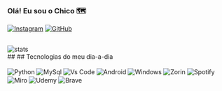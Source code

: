 ### Olá! Eu sou o Chico 🗺️

[![Instagram](https://img.shields.io/badge/Instagram-E4405F?style=for-the-badge&logo=instagram&logoColor=white)](https://www.instagram.com/francisc.f_/)
[![GitHub](https://img.shields.io/badge/GitHub-100000?style=for-the-badge&logo=github&logoColor=white)](https://github.com/ferreirafrancisco0)

##
<div>
<img align="center" alt= "stats" src="https://github-readme-stats.vercel.app/api/top-langs/?username=ferreirafrancisco0&theme=blue-green" />  
</div>
##
## Tecnologias do meu dia-a-dia

<div style="display: inline_block"><br/>
  <img align="center" alt= "Python" src="https://img.shields.io/badge/Python-3776AB?style=for-the-badge&logo=python&logoColor=white" />
  <img align="center" alt= "MySql" src="https://img.shields.io/badge/MySQL-005C84?style=for-the-badge&logo=mysql&logoColor=white" />
  <img align="center" alt= "Vs Code" src="https://img.shields.io/badge/Visual_Studio_Code-0078D4?style=for-the-badge&logo=visual%20studio%20code&logoColor=white" />
    <img align="center" alt= "Android" src="https://img.shields.io/badge/Android-3DDC84?style=for-the-badge&logo=android&logoColor=white" />
    <img align="center" alt= "Windows" src="https://img.shields.io/badge/Windows-0078D6?style=for-the-badge&logo=windows&logoColor=white" />
    <img align="center" alt= "Zorin" src="https://img.shields.io/badge/Zorin%20OS-0CC1F3?style=for-the-badge&logo=zorin&logoColor=white" />
    <img align="center" alt= "Spotify" src="https://img.shields.io/badge/Spotify-1ED760?&style=for-the-badge&logo=spotify&logoColor=white" />
    <img align="center" alt= "Miro" src="https://img.shields.io/badge/Miro-050038?style=for-the-badge&logo=Miro&logoColor=white" />
    <img align="center" alt= "Udemy" src="https://img.shields.io/badge/Udemy-EC5252?style=for-the-badge&logo=Udemy&logoColor=white" />
    <img align="center" alt= "Brave" src="https://img.shields.io/badge/Brave-FF1B2D?style=for-the-badge&logo=Brave&logoColor=white" />
</div>


